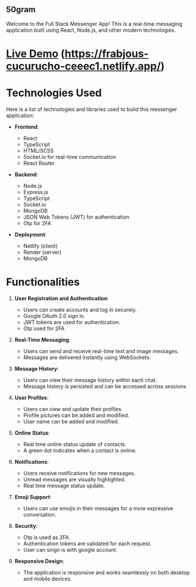 ## 50gram

Welcome to the Full Stack Messenger App! This is a real-time messaging application built using React, Node.js, and other modern technologies.

# [Live Demo](#) (https://frabjous-cucurucho-ceeec1.netlify.app/)

# Technologies Used

Here is a list of technologies and libraries used to build this messenger application:

- **Frontend**:
  - React
  - TypeScript
  - HTML/SCSS
  - Socket.io for real-time communication
  - React Router
  
- **Backend**:
  - Node.js
  - Express.js
  - TypeScript
  - Socket.io 
  - MongoDB 
  - JSON Web Tokens (JWT) for authentication
  - Otp for 2FA

- **Deployment**:
  - Netlify (client)
  - Render (server)
  - MongoDB

# Functionalities
1. **User Registration and Authentication**:
   - Users can create accounts and log in securely.
   - Google OAuth 2.0 sign in.
   - JWT tokens are used for authentication.
   - Otp used for 2FA

2. **Real-Time Messaging**:
   - Users can send and receive real-time text and image messages.
   - Messages are delivered instantly using WebSockets.

3. **Message History**:
   - Users can view their message history within each chat.
   - Message history is persisted and can be accessed across sessions.

4. **User Profiles**:
   - Users can view and update their profiles.
   - Profile pictures can be added and modified.
   - User name can be added and modified.

5. **Online Status**:
   - Real time online status update of contacts.
   - A green dot indicates when a contact is online.

6. **Notifications**:
   - Users receive notifications for new messages.
   - Unread messages are visually highlighted.
   - Real time message status update.

7. **Emoji Support**:
   - Users can use emojis in their messages for a more expressive conversation.

8. **Security**:
    - Otp is used as 2FA.
    - Authentication tokens are validated for each request.
    - User can singn is with google account.

9. **Responsive Design**:
    - The application is responsive and works seamlessly on both desktop and mobile devices.

